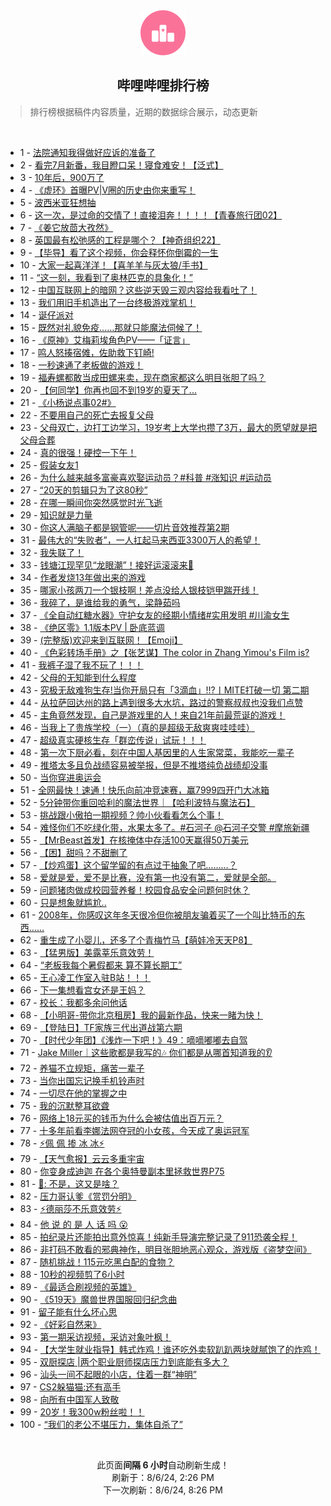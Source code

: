 <div align="center">
    <img src="./assets/icon_rank.png" alt="logo" />
    <h2>哔哩哔哩排行榜</h>
</div>

> 排行榜根据稿件内容质量，近期的数据综合展示，动态更新

<br />

<ul><li><span>1 - <a href=https://www.bilibili.com/BV1SZ421N7yz>法院通知我得做好应诉的准备了</a></span></li><li><span>2 - <a href=https://www.bilibili.com/BV1br421K7YA>看完7月新番，我目瞪口呆！寝食难安！【泛式】</a></span></li><li><span>3 - <a href=https://www.bilibili.com/BV1jT42167Xb>10年后，900万了</a></span></li><li><span>4 - <a href=https://www.bilibili.com/BV1WcvdeVEvo>《虚环》首曝PV|V圈的历史由你来重写！</a></span></li><li><span>5 - <a href=https://www.bilibili.com/BV1aTvieqEfw>波西米亚狂想抽</a></span></li><li><span>6 - <a href=https://www.bilibili.com/BV1pE421w72y>这一次，是过命的交情了！直接泪奔！！！！【青春旅行团02】</a></span></li><li><span>7 - <a href=https://www.bilibili.com/BV17T42167Rg>《姜它放茴大孜然》</a></span></li><li><span>8 - <a href=https://www.bilibili.com/BV1Ty411q7gS>英国最有松弛感的工程是哪个？【神奇组织22】</a></span></li><li><span>9 - <a href=https://www.bilibili.com/BV1PE421w7jL>【毕导】看了这个视频，你会释怀你倒霉的一生</a></span></li><li><span>10 - <a href=https://www.bilibili.com/BV14r421K7bj>大家一起喜洋洋！【喜羊羊与灰太狼/手书】</a></span></li><li><span>11 - <a href=https://www.bilibili.com/BV1FM4m117Cd>“这一刻，我看到了奥林匹克的具象化！”</a></span></li><li><span>12 - <a href=https://www.bilibili.com/BV1WE421w7Ds>中国互联网上的暗网？这些逆天毁三观内容给我看吐了！</a></span></li><li><span>13 - <a href=https://www.bilibili.com/BV1Xr421M7Pw>我们用旧手机造出了一台终极游戏掌机！</a></span></li><li><span>14 - <a href=https://www.bilibili.com/BV1Ex4y147Ya>诞仔派对</a></span></li><li><span>15 - <a href=https://www.bilibili.com/BV1qn4y1f7mN>既然对礼貌免疫……那就只能魔法伺候了！</a></span></li><li><span>16 - <a href=https://www.bilibili.com/BV1uZ421K7Ti>《原神》艾梅莉埃角色PV——「证言」</a></span></li><li><span>17 - <a href=https://www.bilibili.com/BV1oT42167w8>鸣人怒揍宿傩，佐助救下钉崎!</a></span></li><li><span>18 - <a href=https://www.bilibili.com/BV15H4y1c7Ud>一秒速通了老板做的游戏！</a></span></li><li><span>19 - <a href=https://www.bilibili.com/BV1oM4m1y7PM>福寿螺都敢当成田螺来卖，现在商家都这么明目张胆了吗？</a></span></li><li><span>20 - <a href=https://www.bilibili.com/BV15b42177rL>【何同学】你再也回不到19岁的夏天了...</a></span></li><li><span>21 - <a href=https://www.bilibili.com/BV1sE421w7cv>《小杨说点事02#》</a></span></li><li><span>22 - <a href=https://www.bilibili.com/BV1zS421X7M2>不要用自己的死亡去报复父母</a></span></li><li><span>23 - <a href=https://www.bilibili.com/BV1g142187fP>父母双亡，边打工边学习，19岁考上大学也攒了3万，最大的愿望就是把父母合葬</a></span></li><li><span>24 - <a href=https://www.bilibili.com/BV1fW421X7kC>真的很强！硬控一下午！</a></span></li><li><span>25 - <a href=https://www.bilibili.com/BV19m421g7xt>假装女友1</a></span></li><li><span>26 - <a href=https://www.bilibili.com/BV18QiMeoEUw>为什么越来越多富豪喜欢娶运动员？#科普 #涨知识 #运动员</a></span></li><li><span>27 - <a href=https://www.bilibili.com/BV1FW421R7Wr>“20天的剪辑只为了这80秒”</a></span></li><li><span>28 - <a href=https://www.bilibili.com/BV1fH4y1F7jq>在哪一瞬间你突然感觉时光飞逝</a></span></li><li><span>29 - <a href=https://www.bilibili.com/BV1qy411e7r8>知识就是力量</a></span></li><li><span>30 - <a href=https://www.bilibili.com/BV11kiueQEHV>你这人满脑子都是钢管呢——切片音效推荐第2期</a></span></li><li><span>31 - <a href=https://www.bilibili.com/BV11M4m1y74d>最伟大的“失败者”，一人扛起马来西亚3300万人的希望！</a></span></li><li><span>32 - <a href=https://www.bilibili.com/BV1mU411U7eu>我失联了！</a></span></li><li><span>33 - <a href=https://www.bilibili.com/BV1m4421Z7CL>钱塘江现罕见“龙眼潮”！接好运滚滚来🌊</a></span></li><li><span>34 - <a href=https://www.bilibili.com/BV13i421a7nT>作者发烧13年做出来的游戏</a></span></li><li><span>35 - <a href=https://www.bilibili.com/BV1ET42167Wm>哪家小孩两刀一个银枝啊！差点没给人银枝铠甲踹开线！</a></span></li><li><span>36 - <a href=https://www.bilibili.com/BV1f142147x7>我碎了，是谁给我的勇气，梁静茹吗</a></span></li><li><span>37 - <a href=https://www.bilibili.com/BV1SU411U7gC>《全自动红糖水器》守护女友的经期小情绪#实用发明 #川渝女生</a></span></li><li><span>38 - <a href=https://www.bilibili.com/BV1im42137kM>《绝区零》1.1版本PV | 卧底蓝调</a></span></li><li><span>39 - <a href=https://www.bilibili.com/BV1V142187sy>(完整版)欢迎来到互联网！【Emoji】</a></span></li><li><span>40 - <a href=https://www.bilibili.com/BV1HxiMeCEDG>《色彩转场手册》之【张艺谋】The color in Zhang Yimou's Film is?</a></span></li><li><span>41 - <a href=https://www.bilibili.com/BV1Cy411e7xu>我裤子湿了我不玩了！！！</a></span></li><li><span>42 - <a href=https://www.bilibili.com/BV1Jw4m1k7fu>父母的无知能到什么程度</a></span></li><li><span>43 - <a href=https://www.bilibili.com/BV1DS421X7xg>究极无敌难狗生存!当你开局只有「3滴血」!!?丨MITE打破一切 第二期</a></span></li><li><span>44 - <a href=https://www.bilibili.com/BV1YJijeDEv6>从拉萨回达州的路上遇到很多大水坑，路过的警察叔叔也没我们点赞</a></span></li><li><span>45 - <a href=https://www.bilibili.com/BV1wE421w7Xt>主角竟然发现，自己是游戏里的人！来自21年前最荒诞的游戏！</a></span></li><li><span>46 - <a href=https://www.bilibili.com/BV1Mm42137Gj>当我上了贵族学校（一）（真的是超级无敌爽爽哇哇哇）</a></span></li><li><span>47 - <a href=https://www.bilibili.com/BV1gH4y1c7KV>超级真实硬核生存「群峦传说」试玩！！！</a></span></li><li><span>48 - <a href=https://www.bilibili.com/BV1B4421Z7f6>第一次下厨必看，刻在中国人基因里的人生家常菜，我能吃一辈子</a></span></li><li><span>49 - <a href=https://www.bilibili.com/BV1Q4421Z7Hf>推塔太多且负战绩容易被举报，但是不推塔纯负战绩却没事</a></span></li><li><span>50 - <a href=https://www.bilibili.com/BV1M1421871e>当你穿进奥运会</a></span></li><li><span>51 - <a href=https://www.bilibili.com/BV1MevdeDEEP>全网最快！速通！快乐向前冲竞速赛，赢7999四开门大冰箱</a></span></li><li><span>52 - <a href=https://www.bilibili.com/BV1Yi421h7gv>5分钟带你重回哈利的魔法世界｜【哈利波特与魔法石】</a></span></li><li><span>53 - <a href=https://www.bilibili.com/BV1tH4y1c7mk>挑战跟小傲拍一期视频？帅小伙看看怎么个事！</a></span></li><li><span>54 - <a href=https://www.bilibili.com/BV1oy411i7BF>难怪你们不吃绿化带，水果太多了。#石河子 @石河子交警 #摩旅新疆</a></span></li><li><span>55 - <a href=https://www.bilibili.com/BV1LH4y1c7Vg>【MrBeast首发】在核掩体中存活100天赢得50万美元</a></span></li><li><span>56 - <a href=https://www.bilibili.com/BV1TU411S7Pu>【困】甜吗？不甜删了</a></span></li><li><span>57 - <a href=https://www.bilibili.com/BV1Pw4m1k7ot>【炒鸡蛋】这个留学留的有点过于抽象了吧………？</a></span></li><li><span>58 - <a href=https://www.bilibili.com/BV1dviLeDEw8>爱就是爱，爱不是比赛，没有第一也没有第二，爱就是全部。</a></span></li><li><span>59 - <a href=https://www.bilibili.com/BV11E421w7e2>问题猪肉做成校园营养餐！校园食品安全问题何时休？</a></span></li><li><span>60 - <a href=https://www.bilibili.com/BV1zr421M7FB>只是想象就尴尬..</a></span></li><li><span>61 - <a href=https://www.bilibili.com/BV1eZadeWELd>2008年，你感叹这年冬天很冷但你被朋友骗着买了一个叫比特币的东西……</a></span></li><li><span>62 - <a href=https://www.bilibili.com/BV1ei421a7Pn>重生成了小婴儿，还多了个青梅竹马【萌娃冷天天P8】</a></span></li><li><span>63 - <a href=https://www.bilibili.com/BV1SE421w76J>【猛男版】美露莘乐意效劳！</a></span></li><li><span>64 - <a href=https://www.bilibili.com/BV1QS421X7K4>“老板我每个暑假都来 算不算长期工”</a></span></li><li><span>65 - <a href=https://www.bilibili.com/BV1JKv9ewE8S>王心凌工作室入驻B站！！！</a></span></li><li><span>66 - <a href=https://www.bilibili.com/BV12y411e7Bj>下一集想看宫女还是王妈？</a></span></li><li><span>67 - <a href=https://www.bilibili.com/BV1Hz421B7LZ>校长：我都多余问他话</a></span></li><li><span>68 - <a href=https://www.bilibili.com/BV17rigeGEAt>【小明哥-带你北京租房】我的最新作品，快来一睹为快！</a></span></li><li><span>69 - <a href=https://www.bilibili.com/BV1SU411U774>【登陆日】TF家族三代出道战第六期</a></span></li><li><span>70 - <a href=https://www.bilibili.com/BV1Fi421a7on>【时代少年团】《浅炸一下吧！》49：嘀嘀嘟嘟去自驾</a></span></li><li><span>71 - <a href=https://www.bilibili.com/BV1VE421w7s6>Jake Miller｜这些歌都是我写的🎶 你们都是从哪首知道我的👂</a></span></li><li><span>72 - <a href=https://www.bilibili.com/BV1bM4m1y7un>养猫不立规矩，痛苦一辈子</a></span></li><li><span>73 - <a href=https://www.bilibili.com/BV1UPvXeCEko>当你出国忘记换手机铃声时</a></span></li><li><span>74 - <a href=https://www.bilibili.com/BV1eH4y1c7pi>一切尽在他的掌握之中</a></span></li><li><span>75 - <a href=https://www.bilibili.com/BV1Lx4y1s7Bt>我的沉默整耳欲聋</a></span></li><li><span>76 - <a href=https://www.bilibili.com/BV1xr421K7f8>网络上18元买的钱币为什么会被估值出百万元？</a></span></li><li><span>77 - <a href=https://www.bilibili.com/BV14E421w7wu>十多年前看李娜法网夺冠的小女孩，今天成了奥运冠军</a></span></li><li><span>78 - <a href=https://www.bilibili.com/BV1Yr421K7g6>⚡️佩 佩 掺 冰 冰⚡️</a></span></li><li><span>79 - <a href=https://www.bilibili.com/BV1f4421Z739>【天气愈报】云云多重宇宙</a></span></li><li><span>80 - <a href=https://www.bilibili.com/BV1Hw4m1k74o>你变身成迪迦 在各个奥特曼副本里拯救世界P75</a></span></li><li><span>81 - <a href=https://www.bilibili.com/BV1BZiuerEhJ>🦌: 不是，这又是啥？</a></span></li><li><span>82 - <a href=https://www.bilibili.com/BV1Sw4m1k7JH>压力哥认爹《赏罚分明》</a></span></li><li><span>83 - <a href=https://www.bilibili.com/BV13f421B7zS>⚡️德丽莎不乐意效劳⚡️</a></span></li><li><span>84 - <a href=https://www.bilibili.com/BV1Dy411i727>他 说 的 是 人 话 吗 😮</a></span></li><li><span>85 - <a href=https://www.bilibili.com/BV12f421v7Ph>拍纪录片还能拍出意外惊喜！纯新手导演完整记录了911恐袭全程！</a></span></li><li><span>86 - <a href=https://www.bilibili.com/BV1XZ421N7AF>非打码不敢看的邪典神作，明目张胆地恶心观众，游戏版《盗梦空间》</a></span></li><li><span>87 - <a href=https://www.bilibili.com/BV1xw4m1k7J8>随机挑战！115元吃黑白配的食物？</a></span></li><li><span>88 - <a href=https://www.bilibili.com/BV11f421q768>10秒的视频剪了6小时</a></span></li><li><span>89 - <a href=https://www.bilibili.com/BV1jZ421K7LT>《最适合刷视频的英雄》</a></span></li><li><span>90 - <a href=https://www.bilibili.com/BV1Hb421J7vL>《519天》魔兽世界国服回归纪念曲</a></span></li><li><span>91 - <a href=https://www.bilibili.com/BV1UM4m1y7Mm>留子能有什么坏心思</a></span></li><li><span>92 - <a href=https://www.bilibili.com/BV1Zz421v75U>《好彩自然来》</a></span></li><li><span>93 - <a href=https://www.bilibili.com/BV1Xm421g7ax>第一期采访视频，采访对象叶枫！</a></span></li><li><span>94 - <a href=https://www.bilibili.com/BV1rE4m1R7QZ>【大学生就业指导】韩式炸鸡！谁还吃外卖软趴趴两块就腻饱了的炸鸡！</a></span></li><li><span>95 - <a href=https://www.bilibili.com/BV152421Z7co>双厨探店 |两个职业厨师探店压力到底能有多大？</a></span></li><li><span>96 - <a href=https://www.bilibili.com/BV1ar421M7dP>汕头一间不起眼的小店，住着一群“神明”</a></span></li><li><span>97 - <a href=https://www.bilibili.com/BV1xr421K7cq>CS2躲猫猫:还有高手</a></span></li><li><span>98 - <a href=https://www.bilibili.com/BV1ET42167SY>向所有中国军人致敬</a></span></li><li><span>99 - <a href=https://www.bilibili.com/BV1xn4y1f7y9>20岁！我300w粉丝啦！！</a></span></li><li><span>100 - <a href=https://www.bilibili.com/BV1Vb421J76z>“我们的老公不堪压力，集体自杀了”</a></span></li></ul>

<br />

<p align=center>此页面<b>间隔 6 小时</b>自动刷新生成！<br>刷新于：8/6/24, 2:26 PM<br>下一次刷新：8/6/24, 8:26 PM</p>